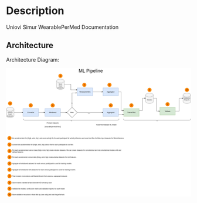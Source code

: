# Description
Uniovi Simur WearablePerMed Documentation


## Architecture

Architecture Diagram:

![Architecture Diagram:](./images/WearablePermed.drawio.png "Architecture Diagram:")